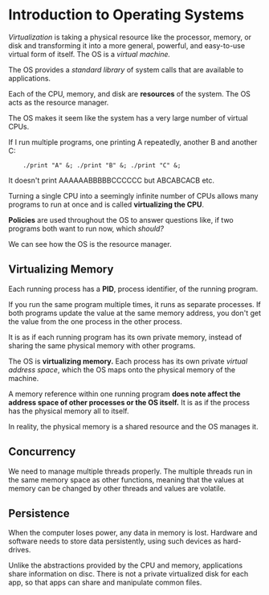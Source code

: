 # Introduction to Operating Systems
*Virtualization* is taking a physical resource like the processor, memory, or disk and transforming it into a more general, powerful, and easy-to-use virtual form of itself. The OS is a *virtual machine.*

The OS provides a *standard library* of system calls that are available to applications. 

Each of the CPU, memory, and disk are **resources** of the system. The OS acts as the resource manager.

The OS makes it seem like the system has a very large number of virtual CPUs.

If I run multiple programs, one printing A repeatedly, another B and another C:

		./print "A" &; ./print "B" &; ./print "C" &;

It doesn't print AAAAAABBBBBCCCCCC but ABCABCACB etc.

Turning a single CPU into a seemingly infinite number of CPUs allows many programs to run at once and is called **virtualizing the CPU**.

**Policies** are used throughout the OS to answer questions like, if two programs both want to run now, which *should?*

We can see how the OS is the resource manager.

## Virtualizing Memory
Each running process has a **PID**, process identifier, of the running program.

If you run the same program multiple times, it runs as separate processes. If both programs update the value at the same memory address, you don't get the value from the one process in the other process.

It is as if each running program has its own private memory, instead of sharing the same physical memory with other programs.

The OS is **virtualizing memory.** Each process has its own private *virtual address space*, which the OS maps onto the physical memory of the machine.

A memory reference within one running program **does note affect the address space of other processes or the OS itself.** It is as if the process has the physical memory all to itself.

In reality, the physical memory is a shared resource and the OS manages it.

## Concurrency
We need to manage multiple threads properly. The multiple threads run in the same memory space as other functions, meaning that the values at memory can be changed by other threads and values are volatile.

## Persistence
When the computer loses power, any data in memory is lost. Hardware and software needs to store data persistently, using such devices as hard-drives.

Unlike the abstractions provided by the CPU and memory, applications share information on disc. There is not a private virtualized disk for each app, so that apps can share and manipulate common files.



